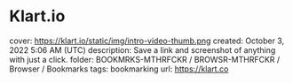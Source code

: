 # Klart.io

cover: https://klart.io/static/img/intro-video-thumb.png
created: October 3, 2022 5:06 AM (UTC)
description: Save a link and screenshot of anything with just a click.
folder: BOOKMRKS-MTHRFCKR / BROWSR-MTHRFCKR / Browser / Bookmarks
tags: bookmarking
url: https://klart.co